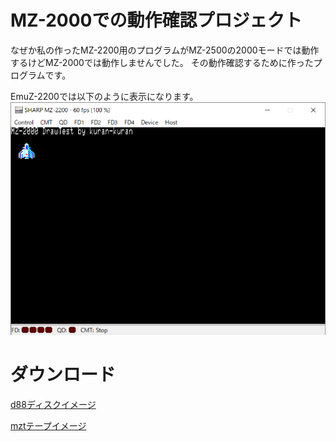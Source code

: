 # MZ-2000での動作確認プロジェクト
なぜか私の作ったMZ-2200用のプログラムがMZ-2500の2000モードでは動作するけどMZ-2000では動作しませんでした。 
その動作確認するために作ったプログラムです。 

EmuZ-2200では以下のように表示になります。 
![EmuZ-2200でDRAWTEST.mztを動作させたときの画面](/emuz2200.png)

# ダウンロード
[d88ディスクイメージ](https://github.com/kuran-kuran/OperationVerificationMZ2000/raw/main/DrawTest/DRAWTEST.d88)

[mztテープイメージ](https://github.com/kuran-kuran/OperationVerificationMZ2000/raw/main/DrawTest/DRAWTEST.mzt)

